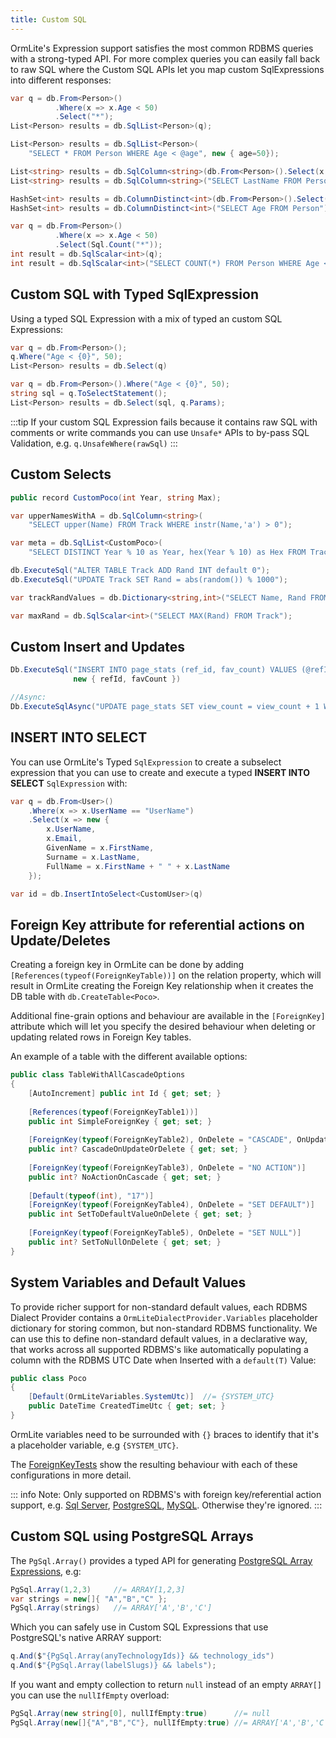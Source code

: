 ```yaml
---
title: Custom SQL
---
```


OrmLite's Expression support satisfies the most common RDBMS queries with a strong-typed API.
For more complex queries you can easily fall back to raw SQL where the Custom SQL APIs
let you map custom SqlExpressions into different responses:

```csharp
var q = db.From<Person>()
          .Where(x => x.Age < 50)
          .Select("*");
List<Person> results = db.SqlList<Person>(q);

List<Person> results = db.SqlList<Person>(
    "SELECT * FROM Person WHERE Age < @age", new { age=50});

List<string> results = db.SqlColumn<string>(db.From<Person>().Select(x => x.LastName));
List<string> results = db.SqlColumn<string>("SELECT LastName FROM Person");

HashSet<int> results = db.ColumnDistinct<int>(db.From<Person>().Select(x => x.Age));
HashSet<int> results = db.ColumnDistinct<int>("SELECT Age FROM Person");

var q = db.From<Person>()
          .Where(x => x.Age < 50)
          .Select(Sql.Count("*"));
int result = db.SqlScalar<int>(q);
int result = db.SqlScalar<int>("SELECT COUNT(*) FROM Person WHERE Age < 50");
```

## Custom SQL with Typed SqlExpression

Using a typed SQL Expression with a mix of typed an custom SQL Expressions:

```csharp
var q = db.From<Person>();
q.Where("Age < {0}", 50);
List<Person> results = db.Select(q)

var q = db.From<Person>().Where("Age < {0}", 50);
string sql = q.ToSelectStatement();
List<Person> results = db.Select(sql, q.Params);
```

:::tip
If your custom SQL Expression fails because it contains raw SQL with comments or write commands you can use `Unsafe*` APIs to by-pass SQL Validation, e.g. `q.UnsafeWhere(rawSql)`
:::

## Custom Selects

```csharp
public record CustomPoco(int Year, string Max);

var upperNamesWithA = db.SqlColumn<string>(
    "SELECT upper(Name) FROM Track WHERE instr(Name,'a') > 0");

var meta = db.SqlList<CustomPoco>(
    "SELECT DISTINCT Year % 10 as Year, hex(Year % 10) as Hex FROM Track");

db.ExecuteSql("ALTER TABLE Track ADD Rand INT default 0");
db.ExecuteSql("UPDATE Track SET Rand = abs(random()) % 1000");

var trackRandValues = db.Dictionary<string,int>("SELECT Name, Rand FROM Track");

var maxRand = db.SqlScalar<int>("SELECT MAX(Rand) FROM Track");
```

## Custom Insert and Updates

```csharp
Db.ExecuteSql("INSERT INTO page_stats (ref_id, fav_count) VALUES (@refId, @favCount)",
              new { refId, favCount })

//Async:
Db.ExecuteSqlAsync("UPDATE page_stats SET view_count = view_count + 1 WHERE id = @id", new { id })
```

## INSERT INTO SELECT

You can use OrmLite's Typed `SqlExpression` to create a subselect expression that you can use to create and execute a
typed **INSERT INTO SELECT** `SqlExpression` with:

```csharp
var q = db.From<User>()
    .Where(x => x.UserName == "UserName")
    .Select(x => new {
        x.UserName, 
        x.Email, 
        GivenName = x.FirstName, 
        Surname = x.LastName, 
        FullName = x.FirstName + " " + x.LastName
    });

var id = db.InsertIntoSelect<CustomUser>(q)
```

## Foreign Key attribute for referential actions on Update/Deletes

Creating a foreign key in OrmLite can be done by adding `[References(typeof(ForeignKeyTable))]` on the relation property,
which will result in OrmLite creating the Foreign Key relationship when it creates the DB table with `db.CreateTable<Poco>`.

Additional fine-grain options and behaviour are available in the `[ForeignKey]` attribute which will let you specify the desired behaviour when deleting or updating related rows in Foreign Key tables.

An example of a table with the different available options:

```csharp
public class TableWithAllCascadeOptions
{
	[AutoIncrement] public int Id { get; set; }
	
	[References(typeof(ForeignKeyTable1))]
	public int SimpleForeignKey { get; set; }
	
	[ForeignKey(typeof(ForeignKeyTable2), OnDelete = "CASCADE", OnUpdate = "CASCADE")]
	public int? CascadeOnUpdateOrDelete { get; set; }
	
	[ForeignKey(typeof(ForeignKeyTable3), OnDelete = "NO ACTION")]
	public int? NoActionOnCascade { get; set; }
	
	[Default(typeof(int), "17")]
	[ForeignKey(typeof(ForeignKeyTable4), OnDelete = "SET DEFAULT")]
	public int SetToDefaultValueOnDelete { get; set; }
	
	[ForeignKey(typeof(ForeignKeyTable5), OnDelete = "SET NULL")]
	public int? SetToNullOnDelete { get; set; }
}
```

## System Variables and Default Values

To provide richer support for non-standard default values, each RDBMS Dialect Provider contains a
`OrmLiteDialectProvider.Variables` placeholder dictionary for storing common, but non-standard RDBMS functionality.
We can use this to define non-standard default values, in a declarative way, that works across all supported RDBMS's
like automatically populating a column with the RDBMS UTC Date when Inserted with a `default(T)` Value:

```csharp
public class Poco
{
    [Default(OrmLiteVariables.SystemUtc)]  //= {SYSTEM_UTC}
    public DateTime CreatedTimeUtc { get; set; }
}
```

OrmLite variables need to be surrounded with `{}` braces to identify that it's a placeholder variable, e.g `{SYSTEM_UTC}`.

The [ForeignKeyTests](https://github.com/ServiceStack/ServiceStack/blob/main/ServiceStack.OrmLite/tests/ServiceStack.OrmLite.Tests/ForeignKeyAttributeTests.cs)
show the resulting behaviour with each of these configurations in more detail.

::: info
Note: Only supported on RDBMS's with foreign key/referential action support, e.g.
[Sql Server](http://msdn.microsoft.com/en-us/library/ms174979.aspx),
[PostgreSQL](http://www.postgresql.org/docs/9.1/static/ddl-constraints.html),
[MySQL](http://dev.mysql.com/doc/refman/5.5/en/innodb-foreign-key-constraints.html). Otherwise they're ignored.
:::


## Custom SQL using PostgreSQL Arrays

The `PgSql.Array()` provides a typed API for generating [PostgreSQL Array Expressions](https://www.postgresql.org/docs/current/arrays.html), e.g:

```csharp
PgSql.Array(1,2,3)     //= ARRAY[1,2,3]
var strings = new[]{ "A","B","C" };
PgSql.Array(strings)   //= ARRAY['A','B','C']
```

Which you can safely use in Custom SQL Expressions that use PostgreSQL's native ARRAY support:

```csharp
q.And($"{PgSql.Array(anyTechnologyIds)} && technology_ids")
q.And($"{PgSql.Array(labelSlugs)} && labels");
```

If you want and empty collection to return `null` instead of an empty `ARRAY[]` you can use the `nullIfEmpty` overload:

```csharp
PgSql.Array(new string[0], nullIfEmpty:true)      //= null
PgSql.Array(new[]{"A","B","C"}, nullIfEmpty:true) //= ARRAY['A','B','C']
```
